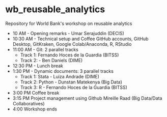 # wb_reusable_analytics
Repository for World Bank's workshop on reusable analytics


- 10 AM - Opening remarks	- Umar Serajuddin (DECIS)   
- 10:30 AM - Technical setup and Coffee	GitHub accounts, GitHub Desktop, GitKraken, Google Colab/Anaconda, R, RStudio  
- 11:00 AM - Git: 2 parallel tracks  
  - Track 1: Fernando Hoces de la Guardia (BITSS)   
  - Track 2: - Ben Daniels (DIME)  
- 12:30 PM	- Lunch break	  
- 1:30 PM	- Dynamic documents: 3 parallel tracks  
	 - Track 1: Stata - Luiza Andrade (DIME)    
	 - Track 2: Python - Dunstan Matekenya (Big Data)  
	 - Track 3: R - Fernando Hoces de la Guardia (BITSS)   
- 3:00 PM	Coffee break   
- 3:15 PM	Project management using Github	Mireille Raad (Big Data/Data Collaboratives)  
- 4:00	Workshop ends
